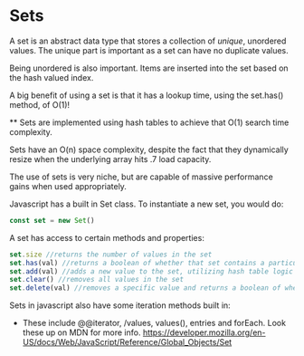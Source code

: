 # Sets

A set is an abstract data type that stores a collection of _unique_, unordered values.
The unique part is important as a set can have no duplicate values.

Being unordered is also important. Items are inserted into the set based on the hash valued index.

A big benefit of using a set is that it has a lookup time, using the set.has() method, of O(1)!

** Sets are implemented using hash tables to achieve that O(1) search time complexity. 

Sets have an O(n) space complexity, despite the fact that they dynamically resize when the underlying array hits .7 load capacity. 

The use of sets is very niche, but are capable of massive performance gains when used appropriately.

Javascript has a built in Set class. To instantiate a new set, you would do:

```js
const set = new Set()
```
A set has access to certain methods and properties:

```js
set.size //returns the number of values in the set
set.has(val) //returns a boolean of whether that set contains a particular value
set.add(val) //adds a new value to the set, utilizing hash table logic under the hood (hashing, modulo, etc.)
set.clear() //removes all values in the set
set.delete(val) //removes a specific value and returns a boolean of whether the removal was successful
```

Sets in javascript also have some iteration methods built in:
 - These include @@iterator, /values, values(), entries and forEach. Look these up on MDN for more info.
 https://developer.mozilla.org/en-US/docs/Web/JavaScript/Reference/Global_Objects/Set